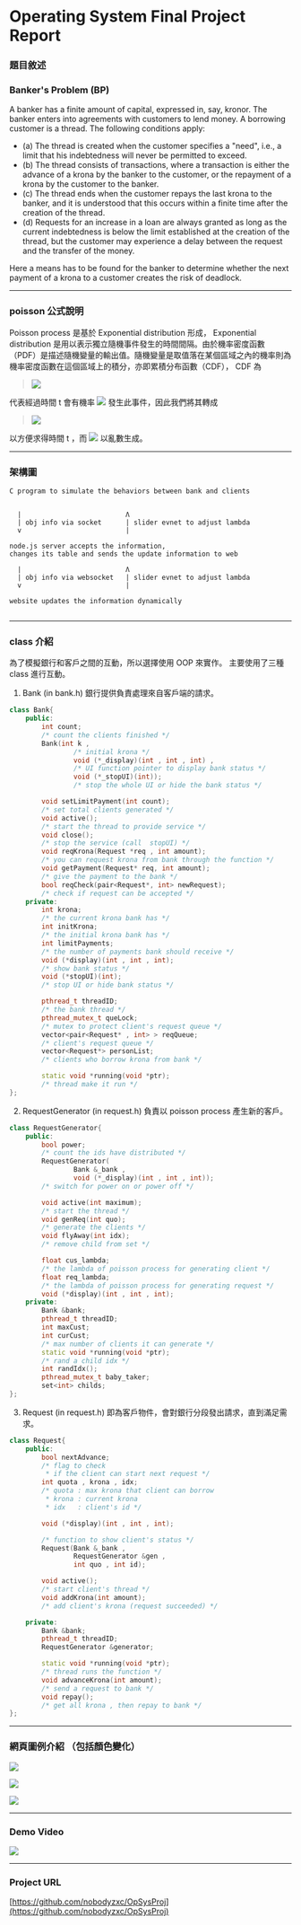 # Operating System Final Project Report

### 題目敘述

### Banker's Problem (BP)
A banker has a finite amount of capital, expressed in, say, kronor. The banker enters into agreements with customers to lend money. A borrowing customer is a thread. The following conditions apply:
- (a) The thread is created when the customer specifies a "need", i.e., a limit that his indebtedness will never be permitted to exceed.
- (b) The thread consists of transactions, where a transaction is either the advance of a krona by the banker to the customer, or the repayment of a krona by the customer to the banker.
- (c\) The thread ends when the customer repays the last krona to the banker, and it is understood that this occurs within a finite time after the creation of the thread.
- (d) Requests for an increase in a loan are always granted as long as the current indebtedness is below the limit established at the creation of the thread, but the customer may experience a delay between the request and the transfer of the money.

Here a means has to be found for the banker to determine whether the next payment of a krona to a customer creates the risk of deadlock.

---
### poisson 公式說明
Poisson process 是基於 Exponential distribution 形成， Exponential distribution 是用以表示獨立隨機事件發生的時間間隔。由於機率密度函數（PDF）是描述隨機變量的輸出值。隨機變量是取值落在某個區域之內的機率則為機率密度函數在這個區域上的積分，亦即累積分布函數（CDF）， CDF 為

> ![](https://raw.githubusercontent.com/nobodyzxc/OpSysProj/master/images/cdf.gif)

代表經過時間 t 會有機率 ![](https://raw.githubusercontent.com/nobodyzxc/OpSysProj/master/images/possibility.gif) 發生此事件，因此我們將其轉成

> ![](https://raw.githubusercontent.com/nobodyzxc/OpSysProj/master/images/time.gif)

以方便求得時間 t ，而 ![](https://raw.githubusercontent.com/nobodyzxc/OpSysProj/master/images/possibility.gif) 以亂數生成。

---
### 架構圖

```
C program to simulate the behaviors between bank and clients


  |                          Λ
  | obj info via socket      | slider evnet to adjust lambda
  v                          |

node.js server accepts the information,
changes its table and sends the update information to web

  |                          Λ
  | obj info via websocket   | slider evnet to adjust lambda
  v                          |

website updates the information dynamically


```

---
### class 介紹

為了模擬銀行和客戶之間的互動，所以選擇使用 OOP 來實作。
主要使用了三種 class 進行互動。

1. Bank (in bank.h)
銀行提供負責處理來自客戶端的請求。
```cpp
class Bank{
    public:
        int count;
        /* count the clients finished */
        Bank(int k ,
                /* initial krona */
                void (*_display)(int , int , int) ,
                /* UI function pointer to display bank status */
                void (*_stopUI)(int));
                /* stop the whole UI or hide the bank status */

        void setLimitPayment(int count);
        /* set total clients generated */
        void active();
        /* start the thread to provide service */
        void close();
        /* stop the service (call  stopUI) */
        void reqKrona(Request *req , int amount);
        /* you can request krona from bank through the function */
        void getPayment(Request* req, int amount);
        /* give the payment to the bank */
        bool reqCheck(pair<Request*, int> newRequest);
        /* check if request can be accepted */
    private:
        int krona;
        /* the current krona bank has */
        int initKrona;
        /* the initial krona bank has */
        int limitPayments;
        /* the number of payments bank should receive */
        void (*display)(int , int , int);
        /* show bank status */
        void (*stopUI)(int);
        /* stop UI or hide bank status */

        pthread_t threadID;
        /* the bank thread */
        pthread_mutex_t queLock;
        /* mutex to protect client's request queue */
        vector<pair<Request* , int> > reqQueue;
        /* client's request queue */
        vector<Request*> personList;
        /* clients who borrow krona from bank */

        static void *running(void *ptr);
        /* thread make it run */
};
```
2. RequestGenerator (in request.h)
負責以 poisson process 產生新的客戶。
```cpp
class RequestGenerator{
    public:
        bool power;
        /* count the ids have distributed */
        RequestGenerator(
                Bank &_bank ,
                void (*_display)(int , int , int));
        /* switch for power on or power off */

        void active(int maximum);
        /* start the thread */
        void genReq(int quo);
        /* generate the clients */
        void flyAway(int idx);
        /* remove child from set */

        float cus_lambda;
        /* the lambda of poisson process for generating client */
        float req_lambda;
        /* the lambda of poisson process for generating request */
        void (*display)(int , int , int);
    private:
        Bank &bank;
        pthread_t threadID;
        int maxCust;
        int curCust;
        /* max number of clients it can generate */
        static void *running(void *ptr);
        /* rand a child idx */
        int randIdx();
        pthread_mutex_t baby_taker;
        set<int> childs;
};
```
3. Request (in request.h)
即為客戶物件，會對銀行分段發出請求，直到滿足需求。
```cpp
class Request{
    public:
        bool nextAdvance;
        /* flag to check
         * if the client can start next request */
        int quota , krona , idx;
        /* quota : max krona that client can borrow
         * krona : current krona
         * idx   : client's id */

        void (*display)(int , int , int);

        /* function to show client's status */
        Request(Bank &_bank ,
                RequestGenerator &gen ,
                int quo , int id);

        void active();
        /* start client's thread */
        void addKrona(int amount);
        /* add client's krona (request succeeded) */

    private:
        Bank &bank;
        pthread_t threadID;
        RequestGenerator &generator;

        static void *running(void *ptr);
        /* thread runs the function */
        void advanceKrona(int amount);
        /* send a request to bank */
        void repay();
        /* get all krona , then repay to bank */
};
```

---
### 網頁圖例介紹 （包括顏色變化）
![](https://raw.githubusercontent.com/nobodyzxc/OpSysProj/master/images/demo0.png)

![](https://raw.githubusercontent.com/nobodyzxc/OpSysProj/master/images/demo1.png)

![](https://raw.githubusercontent.com/nobodyzxc/OpSysProj/master/images/demo2.png)

---
### Demo Video

[![](https://i.ytimg.com/vi/4Plb8SZRdjg/hqdefault.jpg?sqp=-oaymwEXCPYBEIoBSFryq4qpAwkIARUAAIhCGAE=&rs=AOn4CLCMolSg3f1ZLffvzs0UeFff2hyFgg)](https://www.youtube.com/embed/4Plb8SZRdjg)


---
### Project URL

[https://github.com/nobodyzxc/OpSysProj](https://github.com/nobodyzxc/OpSysProj)
